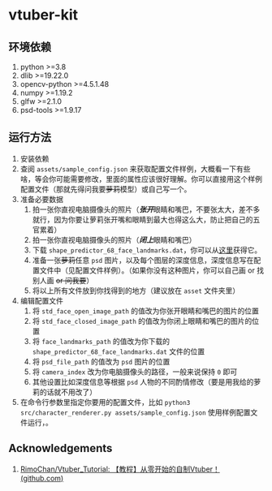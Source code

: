 # vtuber-kit

## 环境依赖

1. python >=3.8
2. dlib >=19.22.0
3. opencv-python >=4.5.1.48
4. numpy >=1.19.2
5. glfw >=2.1.0
6. psd-tools >=1.9.17

## 运行方法

1. 安装依赖
2. 查阅 `assets/sample_config.json` 来获取配置文件样例，大概看一下有些啥，等会你可能需要修改，里面的属性应该很好理解。你可以直接用这个样例配置文件（那就先得问我要~~萝莉~~模型）或自己写一个。
3. 准备必要数据
    1. 拍一张你直视电脑摄像头的照片（***张开***眼睛和嘴巴，不要张太大，差不多就行，因为你要让萝莉张开嘴和眼睛到最大也得这么大，防止把自己的五官累着）
    2. 拍一张你直视电脑摄像头的照片（***闭上***眼睛和嘴巴）
    3. 下载 `shape_predictor_68_face_landmarks.dat`，你可以从[这里](http://dlib.net/files/shape_predictor_68_face_landmarks.dat.bz2)获得它。
    4. 准备一张~~萝莉~~任意 `psd` 图片，以及每个图层的深度信息，深度信息写在配置文件中（见配置文件样例）。（如果你没有这种图片，你可以自己画 or 找别人画 ~~or 问我要~~）
    5. 将以上所有文件放到你找得到的地方（建议放在 `asset` 文件夹里）
4. 编辑配置文件
    1. 将  `std_face_open_image_path` 的值改为你张开眼睛和嘴巴的图片的位置
    2. 将 `std_face_closed_image_path` 的值改为你闭上眼睛和嘴巴的图片的位置
    3. 将 `face_landmarks_path` 的值改为你下载的 `shape_predictor_68_face_landmarks.dat` 文件的位置
    4. 将 `psd_file_path` 的值改为 `psd` 图片的位置
    5. 将 `camera_index` 改为你电脑摄像头的路径，一般来说保持 `0` 即可
    6. 其他设置比如深度信息等根据 `psd` 人物的不同酌情修改（要是用我给的萝莉的话就不用改了）
5. 在命令行参数里指定你要用的配置文件，比如  `python3 src/character_renderer.py assets/sample_config.json` 使用样例配置文件运行，。

## Acknowledgements

1. [RimoChan/Vtuber_Tutorial: 【教程】从零开始的自制Vtuber！ (github.com)](https://github.com/RimoChan/Vtuber_Tutorial)

